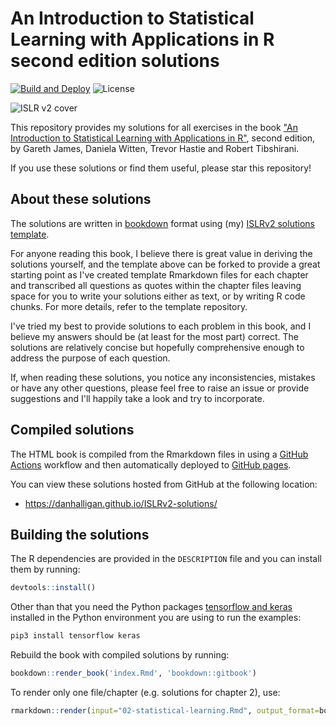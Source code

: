 # An Introduction to Statistical Learning with Applications in R second edition solutions

[![Build and Deploy](https://github.com/danhalligan/ISLRv2-solutions/actions/workflows/github-actions.yml/badge.svg)](https://github.com/danhalligan/ISLRv2-solutions/actions/workflows/github-actions.yml)
![License](https://img.shields.io/github/license/danhalligan/ISLRv2-solutions)

![ISLR v2 cover](images/isl_small.png)

This repository provides my solutions for all exercises in the book
["An Introduction to Statistical Learning with Applications in R"](https://www.statlearning.com/),
second edition,
by Gareth James, Daniela Witten, Trevor Hastie and Robert Tibshirani.

If you use these solutions or find them useful, please star this repository!

## About these solutions

The solutions are written in [bookdown] format using (my) 
[ISLRv2 solutions template](https://github.com/danhalligan/ISLRv2-solutions-template).

For anyone reading this book, I believe there is great value in deriving 
the solutions yourself, and the template above can be forked to provide a 
great starting point as I've created template Rmarkdown files for each chapter
and transcribed all questions as quotes within the chapter files leaving space
for you to write your solutions either as text, or by writing R code chunks.
For more details, refer to the template repository.

I've tried my best to provide solutions to each problem in this book, and I
believe my answers should be (at least for the most part) correct. The solutions
are relatively concise but hopefully comprehensive enough to address the 
purpose of each question.

If, when reading these solutions, you notice any inconsistencies, mistakes or
have any other questions, please feel free to raise an issue or provide 
suggestions and I'll happily take a look and try to incorporate.

## Compiled solutions

The HTML book is compiled from the Rmarkdown files in using a [GitHub Actions] 
workflow and then automatically deployed to [GitHub pages].

You can view these solutions hosted from GitHub at the following location:

* <https://danhalligan.github.io/ISLRv2-solutions/>

## Building the solutions

The R dependencies are provided in the `DESCRIPTION` file and you can install them by running:

```r
devtools::install()
```

Other than that you need the Python packages [tensorflow and keras] installed in the Python environment you are using to run the examples:

```bash
pip3 install tensorflow keras
```

Rebuild the book with compiled solutions by running:

```r
bookdown::render_book('index.Rmd', 'bookdown::gitbook')
```

To render only one file/chapter (e.g. solutions for chapter 2), use:

```r
rmarkdown::render(input="02-statistical-learning.Rmd", output_format=bookdown::pdf_document2())
```

[bookdown]: https://github.com/rstudio/bookdown
[GitHub Actions]: https://docs.github.com/en/actions
[GitHub pages]: https://pages.github.com/
[tensorflow and keras]: https://tensorflow.rstudio.com/install/
